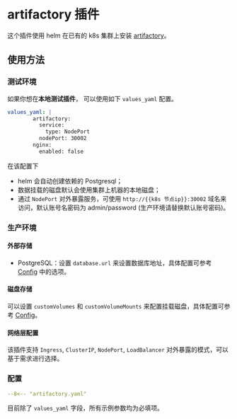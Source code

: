 # artifactory 插件

这个插件使用 helm 在已有的 k8s 集群上安装 [artifactory](https://jfrog.com/artifactory/)。

## 使用方法

### 测试环境

如果你想在**本地测试插件**， 可以使用如下 `values_yaml` 配置。

```yaml
values_yaml: |
        artifactory:
          service:
            type: NodePort
          nodePort: 30002
        nginx:
          enabled: false
```

在该配置下

- helm 会自动创建依赖的 Postgresql；
- 数据挂载的磁盘默认会使用集群上机器的本地磁盘；
- 通过 `NodePort` 对外暴露服务，可使用 `http://{{k8s 节点ip}}:30002` 域名来访问，默认账号名密码为 admin/password (生产环境请替换默认账号密码)。

### 生产环境

#### 外部存储

- PostgreSQL：设置  `database.url` 来设置数据库地址，具体配置可参考 [Config](https://www.jfrog.com/confluence/display/JFROG/Configuring+the+Database) 中的选项。

#### 磁盘存储

可以设置 `customVolumes` 和 `customVolumeMounts` 来配置挂载磁盘，具体配置可参考  [Config](https://www.jfrog.com/confluence/display/JFROG/Configuring+the+Filestore)。

#### 网络层配置

该插件支持 `Ingress`, `ClusterIP`, `NodePort`, `LoadBalancer` 对外暴露的模式，可以基于需求进行选择。

### 配置

```yaml
--8<-- "artifactory.yaml"
```

目前除了 `values_yaml` 字段，所有示例参数均为必填项。
